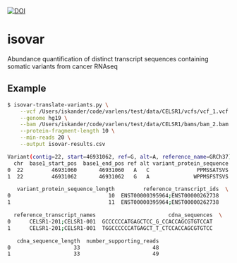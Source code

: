 [![DOI](https://zenodo.org/badge/18834/hammerlab/isovar.svg)](https://zenodo.org/badge/latestdoi/18834/hammerlab/isovar)

# isovar
Abundance quantification of distinct transcript sequences containing somatic variants from cancer RNAseq

## Example

```sh
$ isovar-translate-variants.py \
    --vcf /Users/iskander/code/varlens/test/data/CELSR1/vcfs/vcf_1.vcf  \
    --genome hg19 \
    --bam /Users/iskander/code/varlens/test/data/CELSR1/bams/bam_2.bam  \
    --protein-fragment-length 10 \
    --min-reads 20 \
    --output isovar-results.csv

Variant(contig=22, start=46931062, ref=G, alt=A, reference_name=GRCh37)
  chr  base1_start_pos  base1_end_pos ref alt variant_protein_sequence  \
0  22         46931060       46931060   A   C               PPMSSATSVS
1  22         46931062       46931062   G   A              WPPMSFSTSVS

   variant_protein_sequence_length         reference_transcript_ids  \
0                               10  ENST00000395964;ENST00000262738
1                               11  ENST00000395964;ENST00000262738

  reference_transcript_names                       cdna_sequences  \
0      CELSR1-201;CELSR1-001  GCCCCCCATGAGCTCC_G_CCACCAGCGTGTCCAT
1      CELSR1-201;CELSR1-001  TGGCCCCCCATGAGCT_T_CTCCACCAGCGTGTCC

   cdna_sequence_length  number_supporting_reads
0                    33                       48
1                    33                       49
```

